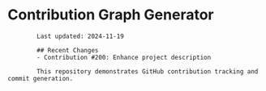 # Contribution Graph Generator
            
            Last updated: 2024-11-19
            
            ## Recent Changes
            - Contribution #200: Enhance project description
            
            This repository demonstrates GitHub contribution tracking and commit generation.
        